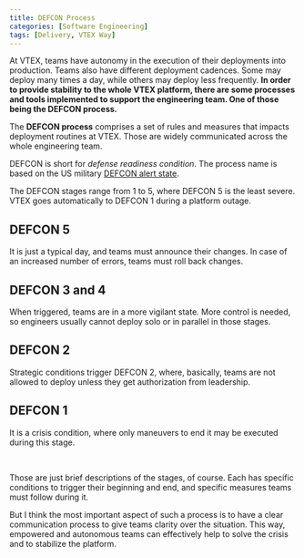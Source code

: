 ```yaml
---
title: DEFCON Process
categories: [Software Engineering]
tags: [Delivery, VTEX Way]
---
```


At VTEX, teams have autonomy in the execution of their deployments into production. Teams also have different deployment cadences. Some may deploy many times a day, while others may deploy less frequently. **In order to provide stability to the whole VTEX platform, there are some processes and tools implemented to support the engineering team. One of those being the DEFCON process.**

The **DEFCON process** comprises a set of rules and measures that impacts deployment routines at VTEX. Those are widely communicated across the whole engineering team.

DEFCON is short for *defense readiness condition*. The process name is based on the US military [DEFCON alert state](https://en.wikipedia.org/wiki/DEFCON).

The DEFCON stages range from 1 to 5, where DEFCON 5 is the least severe. VTEX goes automatically to DEFCON 1 during a platform outage.

## DEFCON 5

It is just a typical day, and teams must announce their changes. In case of an increased number of errors, teams must roll back changes.

## DEFCON 3 and 4

When triggered, teams are in a more vigilant state. More control is needed, so engineers usually cannot deploy solo or in parallel in those stages.

## DEFCON 2

Strategic conditions trigger DEFCON 2, where, basically, teams are not allowed to deploy unless they get authorization from leadership.

## DEFCON 1

It is a crisis condition, where only maneuvers to end it may be executed during this stage.

<br />

Those are just brief descriptions of the stages, of course. Each has specific conditions to trigger their beginning and end, and specific measures teams must follow during it.

But I think the most important aspect of such a process is to have a clear communication process to give teams clarity over the situation. This way, empowered and autonomous teams can effectively help to solve the crisis and to stabilize the platform.